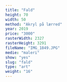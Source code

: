 ```yaml
---
title: "Fald"
height: 70
width: 50
method: "Akryl på lærred"
year: 2019
price: "3000"
rasterWidth: 2327
rasterHeight: 3291
fileName: "IMG_1849.JPG"
medie: "maleri"
show: "yes"
slug: "fald"
type: "art"
weight: "16"
---
```

